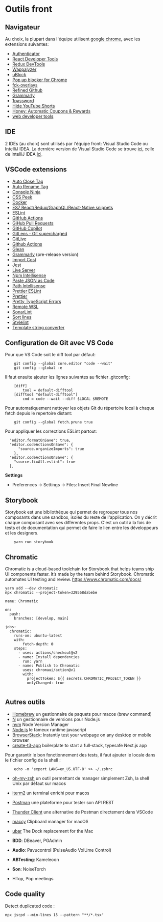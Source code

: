 # Outils front

## Navigateur

Au choix, la plupart dans l'équipe utilisent [google chrome](https://www.google.com/intl/fr/chrome/), avec les extensions suivantes:

- [Authenticator](https://chrome.google.com/webstore/detail/authenticator/bhghoamapcdpbohphigoooaddinpkbai)
- [React Developer Tools](https://chrome.google.com/webstore/detail/react-developer-tools/fmkadmapgofadopljbjfkapdkoienihi)
- [Redux DevTools](https://chrome.google.com/webstore/detail/redux-devtools/lmhkpmbekcpmknklioeibfkpmmfibljd)
- [Wappalyzer](https://chrome.google.com/webstore/detail/wappalyzer-technology-pro/gppongmhjkpfnbhagpmjfkannfbllamg)
- [uBlock](https://chrome.google.com/webstore/detail/ublock-free-ad-blocker/epcnnfbjfcgphgdmggkamkmgojdagdnn)
- [Pop up blocker for Chrome](https://chrome.google.com/webstore/detail/pop-up-blocker-for-chrome/bkkbcggnhapdmkeljlodobbkopceiche)
- [fck-overlays](https://chrome.google.com/webstore/detail/fck-overlays/ppedokobpbdajgiejhnjfbdjlgobcpkp)
- [Refined Github](https://chrome.google.com/webstore/detail/refined-github/hlepfoohegkhhmjieoechaddaejaokhf?hl=en)
- [Grammarly](https://chrome.google.com/webstore/detail/grammarly-grammar-checker/kbfnbcaeplbcioakkpcpgfkobkghlhen?hl=en-US)
- [1password](https://chrome.google.com/webstore/detail/1password-%E2%80%93-password-mana/aeblfdkhhhdcdjpifhhbdiojplfjncoa?hl=fr)
- [Hide YouTube Shorts](https://chrome.google.com/webstore/detail/hide-youtube-shorts/aljlkinhomaaahfdojalfmimeidofpih/related)
- [Honey: Automatic Coupons & Rewards](https://chrome.google.com/webstore/detail/honey-automatic-coupons-r/bmnlcjabgnpnenekpadlanbbkooimhnj?hl=fr)
- [web developer tools](https://chrome.google.com/webstore/detail/web-developer/bfbameneiokkgbdmiekhjnmfkcnldhhm?hl=fr)

## IDE

2 IDEs (au choix) sont utilisés par l'équipe front: Visual Studio Code ou IntelliJ IDEA.
La dernière version de Visual Studio Code se trouve [ici](https://code.visualstudio.com/download), celle de IntelliJ IDEA [ici](https://www.jetbrains.com/fr-fr/idea/download/#section=mac).


## VSCode extensions

- [Auto Close Tag](https://marketplace.visualstudio.com/items?itemName=formulahendry.auto-close-tag)
- [Auto Rename Tag](https://marketplace.visualstudio.com/items?itemName=formulahendry.auto-rename-tag)
- [Console Ninja](https://marketplace.visualstudio.com/items?itemName=WallabyJs.console-ninja)
- [CSS Peek](https://marketplace.visualstudio.com/items?itemName=pranaygp.vscode-css-peek)
- [Docker](https://marketplace.visualstudio.com/items?itemName=ms-azuretools.vscode-docker)
- [ES7 React/Redux/GraphQL/React-Native snippets](https://marketplace.visualstudio.com/items?itemName=dsznajder.es7-react-js-snippets)
- [ESLint](https://marketplace.visualstudio.com/items?itemName=dbaeumer.vscode-eslint)
- [GitHub Actions](https://marketplace.visualstudio.com/items?itemName=GitHub.vscode-github-actions)
- [GiHub Pull Requests](https://marketplace.visualstudio.com/items?itemName=GitHub.vscode-pull-request-github)
- [GitHub Copilot](https://marketplace.visualstudio.com/items?itemName=GitHub.copilot)
- [GitLens - Git supercharged](https://marketplace.visualstudio.com/items?itemName=eamodio.gitlens)
- [GitLive](https://marketplace.visualstudio.com/items?itemName=TeamHub.teamhub)
- [Github Actions](https://marketplace.visualstudio.com/items?itemName=GitHub.vscode-github-actions)
- [Glean](https://marketplace.visualstudio.com/items?itemName=wix.glean)
- [Grammarly](https://marketplace.visualstudio.com/items?itemName=znck.grammarly) (pre-release version)
- [Import Cost](https://marketplace.visualstudio.com/items?itemName=wix.vscode-import-cost)
- [Jest](https://marketplace.visualstudio.com/items?itemName=Orta.vscode-jest)
- [Live Server](https://marketplace.visualstudio.com/items?itemName=ritwickdey.LiveServer)
- [Npm Intellisense](https://marketplace.visualstudio.com/items?itemName=christian-kohler.npm-intellisense)
- [Paste JSON as Code](https://marketplace.visualstudio.com/items?itemName=quicktype.quicktype)
- [Path Intellisense](https://marketplace.visualstudio.com/items?itemName=christian-kohler.path-intellisense)
- [Prettier ESLint](https://marketplace.visualstudio.com/items?itemName=rvest.vs-code-prettier-eslint)
- [Prettier](https://marketplace.visualstudio.com/items?itemName=esbenp.prettier-vscode)
- [Pretty TypeScript Errors](https://marketplace.visualstudio.com/items?itemName=yoavbls.pretty-ts-errors)
- [Remote WSL](https://marketplace.visualstudio.com/items?itemName=ms-vscode-remote.remote-wsl)
- [SonarLint](https://marketplace.visualstudio.com/items?itemName=SonarSource.sonarlint-vscode)
- [Sort lines](https://marketplace.visualstudio.com/items?itemName=Tyriar.sort-lines)
- [Stylelint](https://marketplace.visualstudio.com/items?itemName=stylelint.vscode-stylelint)
- [Template string converter](https://marketplace.visualstudio.com/items?itemName=meganrogge.template-string-converter)

## Configuration de Git avec VS Code

Pour que VS Code soit le diff tool par défaut:
```
    git config --global core.editor "code --wait"
    git config --global -e
```
Il faut ensuite ajouter les lignes suivantes au fichier .gitconfig:
```
    [diff]
        tool = default-difftool
    [difftool "default-difftool"]
        cmd = code --wait --diff $LOCAL $REMOTE
```

Pour automatiquement nettoyer les objets Git du répertoire local à chaque fetch depuis le repertoire distant:
```
    git config --global fetch.prune true
```

Pour appliquer les corrections ESLint partout:
```
  "editor.formatOnSave": true,
  "editor.codeActionsOnSave": {
      "source.organizeImports": true
    },
  "editor.codeActionsOnSave": {
    "source.fixAll.eslint": true
  },
```

**Settings**
- Preferences -> Settings -> Files: Insert Final Newline

## Storybook

Storybook est une bibliothèque qui permet de regrouper tous nos composants dans une sandbox, isolés du reste de l'application. On y décrit chaque composant avec ses différentes props. C'est un outil à la fois de tests et de documentation qui permet de faire le lien entre les développeurs et les designers.
````
    yarn run storybook
````

## Chromatic

Chromatic is a cloud-based toolchain for Storybook that helps teams ship UI components faster. It’s made by the team behind Storybook. Chromatic automates UI testing and review.
https://www.chromatic.com/docs/

```
yarn add --dev chromatic
npx chromatic --project-token=329568dabebe
```

```
name: Chromatic

on:
  push:
    branches: [develop, main]

jobs:
  chromatic:
    runs-on: ubuntu-latest
    with:
        fetch-depth: 0
    steps:
      - uses: actions/checkout@v2
      - name: Install dependencies
        run: yarn
      - name: Publish to Chromatic
        uses: chromaui/action@v1
        with:
          projectToken: ${{ secrets.CHROMATIC_PROJECT_TOKEN }}
          onlyChanged: true
          
 ```

## Autres outils

- [Homebrew](https://brew.sh/index_fr) un gestionnaire de paquets pour macos (brew command)
- [N](https://formulae.brew.sh/formula/n) un gestionnaire de versions pour Node.js
- [nvm](https://github.com/nvm-sh/nvm) Node Version Manager
- [Node.js](https://nodejs.org/en/) le fameux runtime javascript
- [BrowserStack](https://www.browserstack.com/): Instantly test your webpage on any desktop or mobile browser
- [create-t3-app](https://create.t3.gg/) boilerplate to start a full-stack, typesafe Next.js app

Pour garantir le bon fonctionnement des tests, il faut ajouter le locale dans le fichier config de la shell :
````
    echo -n 'export LANG=en_US.UTF-8' >> ~/.zshrc
````
- [oh-my-zsh](https://ohmyz.sh/#install) un outil permettant de manager simplement Zsh, la shell Unix par défaut sur macos
- [iterm2](https://iterm2.com/downloads.html) un terminal enrichi pour macos
- [Postman](https://www.postman.com/downloads/) une plateforme pour tester son API REST
- [Thunder Client](https://marketplace.visualstudio.com/items?itemName=rangav.vscode-thunder-client) une alternative de Postman directement dans VSCode
- [maccy](https://maccy.app/) Clipboard manager for macOS
- [ubar](https://brawersoftware.com/products/ubar) The Dock replacement for the Mac

- **BDD**: DBeaver, PGAdmin
- **Audio**:  Pavucontrol (PulseAudio VolUme Control)
- **ABTesting**: Kameleoon
- **Son**: NoiseTorch
- HTop, Pop meetings

## Code quality

Detect duplicated code :
```
npx jscpd --min-lines 15 --pattern "**/*.tsx"
```
